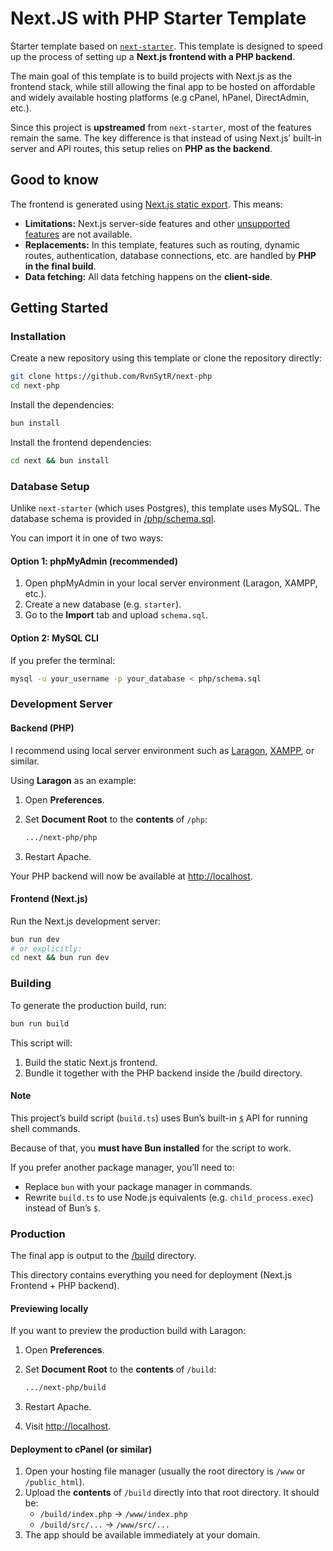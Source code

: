 # Next.JS with PHP Starter Template

Starter template based on [`next-starter`](https://github.com/RvnSytR/next-starter). This template is designed to speed up the process of setting up a **Next.js frontend with a PHP backend**.

The main goal of this template is to build projects with Next.js as the frontend stack, while still allowing the final app to be hosted on affordable and widely available hosting platforms (e.g cPanel, hPanel, DirectAdmin, etc.).

Since this project is **upstreamed** from `next-starter`, most of the features remain the same. The key difference is that instead of using Next.js’ built-in server and API routes, this setup relies on **PHP as the backend**.

## Good to know

The frontend is generated using [Next.js static export](https://nextjs.org/docs/app/guides/static-exports). This means:

- **Limitations:** Next.js server-side features and other [unsupported features](https://nextjs.org/docs/app/guides/static-exports#unsupported-features) are not available.
- **Replacements:** In this template, features such as routing, dynamic routes, authentication, database connections, etc. are handled by **PHP in the final build**.
- **Data fetching:** All data fetching happens on the **client-side**.

## Getting Started

### Installation

Create a new repository using this template or clone the repository directly:

```sh
git clone https://github.com/RvnSytR/next-php
cd next-php
```

Install the dependencies:

```sh
bun install
```

Install the frontend dependencies:

```sh
cd next && bun install
```

### Database Setup

Unlike `next-starter` (which uses Postgres), this template uses MySQL. The database schema is provided in [/php/schema.sql](/php/schema.sql).

You can import it in one of two ways:

#### Option 1: phpMyAdmin (recommended)

1. Open phpMyAdmin in your local server environment (Laragon, XAMPP, etc.).
2. Create a new database (e.g. `starter`).
3. Go to the **Import** tab and upload `schema.sql`.

#### Option 2: MySQL CLI

If you prefer the terminal:

```sh
mysql -u your_username -p your_database < php/schema.sql
```

### Development Server

#### Backend (PHP)

I recommend using local server environment such as [Laragon](https://laragon.org/), [XAMPP](https://www.apachefriends.org/), or similar.

Using **Laragon** as an example:

1. Open **Preferences**.
2. Set **Document Root** to the **contents** of `/php`:

   ```sh
   .../next-php/php
   ```

3. Restart Apache.

Your PHP backend will now be available at [http://localhost](http://localhost).

#### Frontend (Next.js)

Run the Next.js development server:

```sh
bun run dev
# or explicitly:
cd next && bun run dev
```

### Building

To generate the production build, run:

```sh
bun run build
```

This script will:

1. Build the static Next.js frontend.
2. Bundle it together with the PHP backend inside the /build directory.

#### Note

This project’s build script (`build.ts`) uses Bun’s built-in [`$`](https://bun.sh/docs/runtime/shell) API for running shell commands.

Because of that, you **must have Bun installed** for the script to work.

If you prefer another package manager, you’ll need to:

- Replace `bun` with your package manager in commands.
- Rewrite `build.ts` to use Node.js equivalents (e.g. `child_process.exec`) instead of Bun’s `$`.

### Production

The final app is output to the [/build](/build) directory.

This directory contains everything you need for deployment (Next.js Frontend + PHP backend).

#### Previewing locally

If you want to preview the production build with Laragon:

1. Open **Preferences**.
2. Set **Document Root** to the **contents** of `/build`:

   ```sh
   .../next-php/build
   ```

3. Restart Apache.
4. Visit [http://localhost](http://localhost).

#### Deployment to cPanel (or similar)

1. Open your hosting file manager (usually the root directory is `/www` or `/public_html`).
2. Upload the **contents** of `/build` directly into that root directory. It should be:
   - `/build/index.php` → `/www/index.php`
   - `/build/src/...` → `/www/src/...`
3. The app should be available immediately at your domain.
